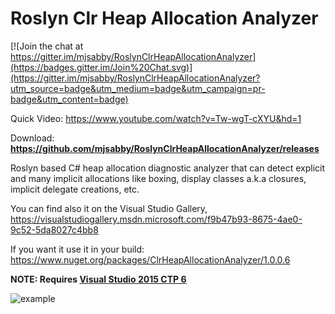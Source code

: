 Roslyn Clr Heap Allocation Analyzer
===================================

[![Join the chat at https://gitter.im/mjsabby/RoslynClrHeapAllocationAnalyzer](https://badges.gitter.im/Join%20Chat.svg)](https://gitter.im/mjsabby/RoslynClrHeapAllocationAnalyzer?utm_source=badge&utm_medium=badge&utm_campaign=pr-badge&utm_content=badge)

Quick Video: https://www.youtube.com/watch?v=Tw-wgT-cXYU&hd=1

Download: **https://github.com/mjsabby/RoslynClrHeapAllocationAnalyzer/releases**

Roslyn based C# heap allocation diagnostic analyzer that can detect explicit and many implicit allocations like boxing, display classes a.k.a closures, implicit delegate creations, etc.

You can find also it on the Visual Studio Gallery, https://visualstudiogallery.msdn.microsoft.com/f9b47b93-8675-4ae0-9c52-5da8027c4bb8

If you want it use it in your build: https://www.nuget.org/packages/ClrHeapAllocationAnalyzer/1.0.0.6

**NOTE: Requires [Visual Studio 2015 CTP 6](https://www.visualstudio.com/news/vs2015-vs)**

![example](https://cloud.githubusercontent.com/assets/1930559/4606581/2a027d08-5225-11e4-8d4e-686c204a1267.png)